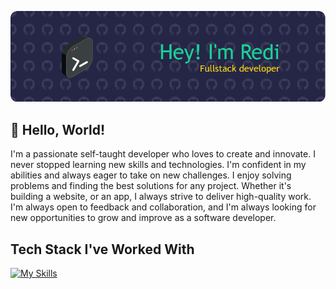 ![Header](./profile-header.png)

## 👋 Hello, World!

I'm a passionate self-taught developer who loves to create and innovate. I never stopped learning new skills and technologies. I'm confident in my abilities and always eager to take on new challenges. I enjoy solving problems and finding the best solutions for any project. Whether it's building a website, or an app, I always strive to deliver high-quality work. I'm always open to feedback and collaboration, and I'm always looking for new opportunities to grow and improve as a software developer.

## Tech Stack I've Worked With

[![My Skills](https://skillicons.dev/icons?i=html,css,bootstrap,nodejs,express,md,postman,mongodb,replit,vscode,idea,java,python,powershell)](https://skillicons.dev)


<!--
**rediahmds/rediahmds** is a ✨ _special_ ✨ repository because its `README.md` (this file) appears on your GitHub profile.

Here are some ideas to get you started:

- 🔭 I’m currently working on ...
- 🌱 I’m currently learning ...
- 👯 I’m looking to collaborate on ...
- 🤔 I’m looking for help with ...
- 💬 Ask me about ...
- 📫 How to reach me: ...
- 😄 Pronouns: ...
- ⚡ Fun fact: ...
-->
